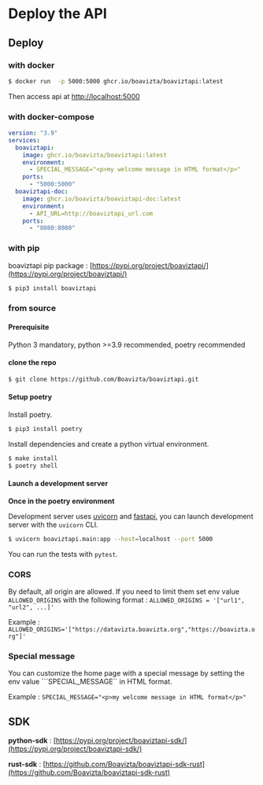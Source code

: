 # Deploy the API

## Deploy

### with docker

```bash
$ docker run  -p 5000:5000 ghcr.io/boavizta/boaviztapi:latest
```

Then access api at <http://localhost:5000>

### with docker-compose

```yaml
version: "3.9"
services:
  boaviztapi:
    image: ghcr.io/boavizta/boaviztapi:latest
    environment:
      - SPECIAL_MESSAGE="<p>my welcome message in HTML format</p>"
    ports:
      - "5000:5000"
  boaviztapi-doc:
    image: ghcr.io/boavizta/boaviztapi-doc:latest
    environment:
      - API_URL=http://boaviztapi_url.com
    ports:
      - "8080:8080"
```

### with pip

boaviztapi pip package : [https://pypi.org/project/boaviztapi/](https://pypi.org/project/boaviztapi/)

```bash
$ pip3 install boaviztapi
```

### from source

#### Prerequisite

Python 3 mandatory, python >=3.9 recommended, poetry recommended

#### clone the repo

```bash
$ git clone https://github.com/Boavizta/boaviztapi.git
```

#### Setup poetry

Install poetry.

```bash
$ pip3 install poetry
```

Install dependencies and create a python virtual environment.

```bash
$ make install
$ poetry shell
```

#### Launch a development server

**Once in the poetry environment**

Development server uses [uvicorn](https://www.uvicorn.org/) and [fastapi](https://fastapi.tiangolo.com/), you can launch development server with the `uvicorn` CLI.

```bash
$ uvicorn boaviztapi.main:app --host=localhost --port 5000
```

You can run the tests with `pytest`.

### CORS

By default, all origin are allowed. If you need to limit them set env value ```ALLOWED_ORIGINS``` with the following format : ```ALLOWED_ORIGINS = '["url1", "url2", ...]'```

Example : ```ALLOWED_ORIGINS='["https://datavizta.boavizta.org","https://boavizta.org"]'```

### Special message

You can customize the home page with a special message by setting the env value ```SPECIAL_MESSAGE`` in HTML format.

Example : ```SPECIAL_MESSAGE="<p>my welcome message in HTML format</p>"```


## SDK

**python-sdk** : [https://pypi.org/project/boaviztapi-sdk/](https://pypi.org/project/boaviztapi-sdk/)

**rust-sdk** : [https://github.com/Boavizta/boaviztapi-sdk-rust](https://github.com/Boavizta/boaviztapi-sdk-rust)